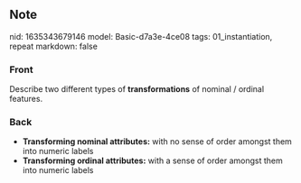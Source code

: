 ## Note
nid: 1635343679146
model: Basic-d7a3e-4ce08
tags: 01_instantiation, repeat
markdown: false

### Front
Describe two different types of <b>transformations</b> of nominal /
ordinal features.

### Back
<ul>
  <li><strong>Transforming nominal attributes:</strong> with no
  sense of order amongst them into numeric labels
  <li><strong>Transforming ordinal attributes:</strong> with a
  sense of order amongst them into numeric labels
</ul>
